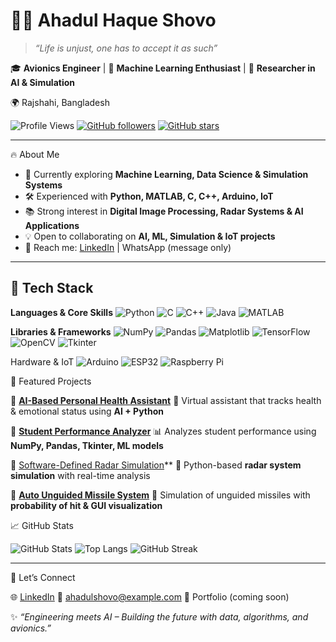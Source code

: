 

# 👨‍💻 Ahadul Haque Shovo

> *“Life is unjust, one has to accept it as such”*

🎓 **Avionics Engineer** | 🤖 **Machine Learning Enthusiast** | 🔬 **Researcher in AI & Simulation**

🌍 Rajshahi, Bangladesh

![Profile Views](https://komarev.com/ghpvc/?username=shovo896\&label=Profile%20Views\&color=blue\&style=flat)
[![GitHub followers](https://img.shields.io/github/followers/shovo896?label=Followers\&style=social)](https://github.com/shovo896)
[![GitHub stars](https://img.shields.io/github/stars/shovo896?label=Stars\&style=social)](https://github.com/shovo896)

---

 🔥 About Me

* 🎯 Currently exploring **Machine Learning, Data Science & Simulation Systems**
* 🛠️ Experienced with **Python, MATLAB, C, C++, Arduino, IoT**
* 📚 Strong interest in **Digital Image Processing, Radar Systems & AI Applications**
* 💡 Open to collaborating on **AI, ML, Simulation & IoT projects**
* 📩 Reach me: [LinkedIn](https://www.linkedin.com/in/ahadul-haque-shovo/) | WhatsApp (message only)

---

## 🚀 Tech Stack

**Languages & Core Skills**
![Python](https://img.shields.io/badge/-Python-3776AB?logo=python\&logoColor=white\&style=for-the-badge)
![C](https://img.shields.io/badge/-C-00599C?logo=c\&logoColor=white\&style=for-the-badge)
![C++](https://img.shields.io/badge/-C++-00599C?logo=c%2B%2B\&logoColor=white\&style=for-the-badge)
![Java](https://img.shields.io/badge/-Java-007396?logo=java\&logoColor=white\&style=for-the-badge)
![MATLAB](https://img.shields.io/badge/-MATLAB-orange?style=for-the-badge)

**Libraries & Frameworks**
![NumPy](https://img.shields.io/badge/-NumPy-013243?logo=numpy\&logoColor=white\&style=for-the-badge)
![Pandas](https://img.shields.io/badge/-Pandas-150458?logo=pandas\&logoColor=white\&style=for-the-badge)
![Matplotlib](https://img.shields.io/badge/-Matplotlib-11557c?style=for-the-badge)
![TensorFlow](https://img.shields.io/badge/-TensorFlow-FF6F00?logo=tensorflow\&logoColor=white\&style=for-the-badge)
![OpenCV](https://img.shields.io/badge/-OpenCV-5C3EE8?logo=opencv\&logoColor=white\&style=for-the-badge)
![Tkinter](https://img.shields.io/badge/-Tkinter-blue?style=for-the-badge)

Hardware & IoT
![Arduino](https://img.shields.io/badge/-Arduino-00979D?logo=arduino\&logoColor=white\&style=for-the-badge)
![ESP32](https://img.shields.io/badge/-ESP32-black?style=for-the-badge)
![Raspberry Pi](https://img.shields.io/badge/-Raspberry%20Pi-A22846?logo=raspberry-pi\&logoColor=white\&style=for-the-badge)



 📌 Featured Projects

🔹 **[AI-Based Personal Health Assistant](https://github.com/shovo896/AI-Based-Personal-Health-Assistant)**
🧠 Virtual assistant that tracks health & emotional status using **AI + Python**

🔹 **[Student Performance Analyzer](https://github.com/shovo896/student-performance-analyzer)**
📊 Analyzes student performance using **NumPy, Pandas, Tkinter, ML models**

🔹 [Software-Defined Radar Simulation](https://github.com/shovo896/Software-Defined-Radar-SDRadar-Simulation-in-Python)**
📡 Python-based **radar system simulation** with real-time analysis

🔹 **[Auto Unguided Missile System](https://github.com/shovo896/Auto-Unguided-missile-system)**
🚀 Simulation of unguided missiles with **probability of hit & GUI visualization**


📈 GitHub Stats

![GitHub Stats](https://github-readme-stats.vercel.app/api?username=shovo896\&show_icons=true\&theme=tokyonight)
![Top Langs](https://github-readme-stats.vercel.app/api/top-langs/?username=shovo896\&layout=compact\&theme=tokyonight)
![GitHub Streak](https://streak-stats.demolab.com?user=shovo896\&theme=tokyonight\&date_format=j%20M%5B%20Y%5D)

---

 🤝 Let’s Connect

🌐 [LinkedIn](https://www.linkedin.com/in/ahadul-haque-shovo/)
📧 [ahadulshovo@example.com](mailto:ahadulshovo@example.com) 
🔗 Portfolio (coming soon)



✨ *“Engineering meets AI – Building the future with data, algorithms, and avionics.”*



